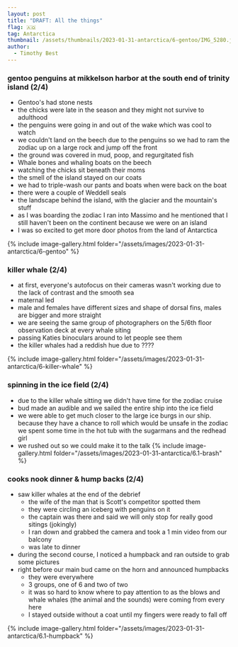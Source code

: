 ```yaml
---
layout: post
title: "DRAFT: All the things"
flag: 🇦🇶
tag: Antarctica
thumbnail: /assets/thumbnails/2023-01-31-antarctica/6-gentoo/IMG_5280.jpg
author:
  - Timothy Best
---
```


### gentoo penguins at mikkelson harbor at the south end of trinity island (2/4)

- Gentoo's had stone nests
- the chicks were late in the season and they might not survive to adulthood
- the penguins were going in and out of the wake which was cool to watch
- we couldn't land on the beech due to the penguins so we had to ram the zodiac up on a large rock and jump off the front
- the ground was covered in mud, poop, and regurgitated fish
- Whale bones and whaling boats on the beech
- watching the chicks sit beneath their moms
- the smell of the island stayed on our coats
- we had to triple-wash our pants and boats when were back on the boat
- there were a couple of Weddell seals
- the landscape behind the island, with the glacier and the mountain's stuff
- as I was boarding the zodiac I ran into Massimo and he mentioned that I still haven't been on the continent because we were on an island
- I was so excited to get more door photos from the land of Antarctica

{% include image-gallery.html folder="/assets/images/2023-01-31-antarctica/6-gentoo" %}

### killer whale (2/4)

- at first, everyone's autofocus on their cameras wasn't working due to the lack of contrast and the smooth sea
- maternal led
- male and females have different sizes and shape of dorsal fins, males are bigger and more straight
- we are seeing the same group of photographers on the 5/6th floor observation deck at every whale siting
- passing Katies binoculars around to let people see them
- the killer whales had a reddish hue due to ????

{% include image-gallery.html folder="/assets/images/2023-01-31-antarctica/6-killer-whale" %}

### spinning in the ice field (2/4)

- due to the killer whale sitting we didn't have time for the zodiac cruise
- bud made an audible and we sailed the entire ship into the ice field
- we were able to get much closer to the large ice burgs in our ship. because they have a chance to roll which would be unsafe in the zodiac
  we spent some time in the hot tub with the sugarmans and the redhead girl
- we rushed out so we could make it to the talk
  {% include image-gallery.html folder="/assets/images/2023-01-31-antarctica/6.1-brash" %}

### cooks nook dinner & hump backs (2/4)

- saw killer whales at the end of the debrief
  - the wife of the man that is Scott's competitor spotted them
  - they were circling an iceberg with penguins on it
  - the captain was there and said we will only stop for really good sitings (jokingly)
  - I ran down and grabbed the camera and took a 1 min video from our balcony
  - was late to dinner
- during the second course, I noticed a humpback and ran outside to grab some pictures
- right before our main bud came on the horn and announced humpbacks
  - they were everywhere
  - 3 groups, one of 6 and two of two
  - it was so hard to know where to pay attention to as the blows and whale whales (the animal and the sounds) were coming from every here
  - I stayed outside without a coat until my fingers were ready to fall off

{% include image-gallery.html folder="/assets/images/2023-01-31-antarctica/6.1-humpback" %}